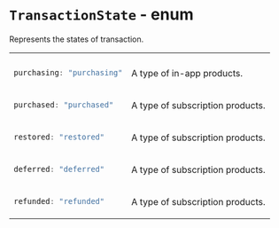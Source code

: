 # `TransactionState` - enum

Represents the states of transaction.

<table>

<tr>
<th></th>
<th></th>
</tr>

<!--  -->
<tr>

<td>

```typescript
purchasing: "purchasing"
```
</td>

<td>

A type of in-app products.
</td>

</tr>

<!--  -->
<tr>

<td>

```typescript
purchased: "purchased"
```
</td>

<td>

A type of subscription products.
</td>

</tr>

<!--  -->
<tr>

<td>

```typescript
restored: "restored"
```
</td>

<td>

A type of subscription products.
</td>

</tr>

<!--  -->
<tr>

<td>

```typescript
deferred: "deferred"
```
</td>

<td>

A type of subscription products.
</td>

</tr>

<!--  -->
<tr>

<td>

```typescript
refunded: "refunded"
```
</td>

<td>

A type of subscription products.
</td>

</tr>

</table>